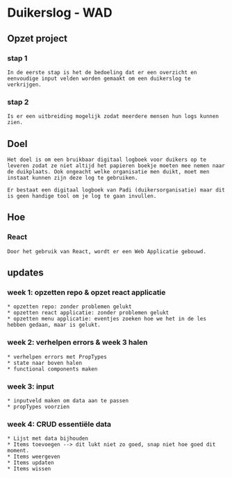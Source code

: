 # Duikerslog - WAD

## Opzet project

### stap 1
    In de eerste stap is het de bedoeling dat er een overzicht en eenvoudige input velden worden gemaakt om een duikerslog te verkrijgen. 

### stap 2
    Is er een uitbreiding mogelijk zodat meerdere mensen hun logs kunnen zien. 

## Doel
    Het doel is om een bruikbaar digitaal logboek voor duikers op te leveren zodat ze niet altijd het papieren boekje moeten mee nemen naar de duikplaats. Ook ongeacht welke organisatie men duikt, moet men instaat kunnen zijn deze log te gebruiken.

    Er bestaat een digitaal logboek van Padi (duikersorganisatie) maar dit is geen handige tool om je log te gaan invullen. 

## Hoe

### React
    Door het gebruik van React, wordt er een Web Applicatie gebouwd.

## updates

### week 1: opzetten repo & opzet react applicatie
    * opzetten repo: zonder problemen gelukt 
    * opzetten react applicatie: zonder problemen gelukt
    * opzetten menu applicatie: eventjes zoeken hoe we het in de les hebben gedaan, maar is gelukt.

### week 2: verhelpen errors & week 3 halen 
    * verhelpen errors met PropTypes
    * state naar boven halen
    * functional components maken

### week 3: input
    * inputveld maken om data aan te passen
    * propTypes voorzien

### week 4: CRUD essentiële data
    * Lijst met data bijhouden
    * Items toevoegen --> dit lukt niet zo goed, snap niet hoe goed dit moment.
    * Items weergeven 
    * Items updaten
    * Items wissen